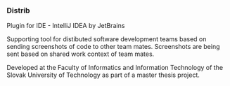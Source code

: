 ### Distrib

Plugin for IDE - IntelliJ IDEA by JetBrains

Supporting tool for distibuted software development teams based on sending screenshots of code to other team mates. Screenshots are being sent based on shared work context of team mates.

Developed at the Faculty of Informatics and Information Technology of the Slovak University of Technology as part of a master thesis project.
